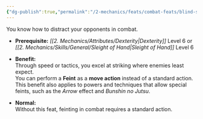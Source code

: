 ```yaml
---
{"dg-publish":true,"permalink":"/2-mechanics/feats/combat-feats/blind-spot/","noteIcon":""}
---
```


You know how to distract your opponents in combat.

- **Prerequisite:** _[[2. Mechanics/Attributes/Dexterity\|Dexterity]]_ Level 6 or _[[2. Mechanics/Skills/General/Sleight of Hand\|Sleight of Hand]]_ Level 6
    
- **Benefit:**  
    Through speed or tactics, you excel at striking where enemies least expect.  
    You can perform a **Feint** as a **move action** instead of a standard action.  
    This benefit also applies to powers and techniques that allow special feints, such as the _Arrow_ effect and _Bunshin no Jutsu_.
    
- **Normal:**  
    Without this feat, feinting in combat requires a standard action.